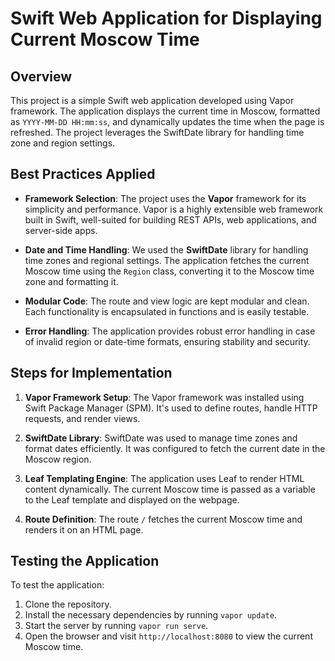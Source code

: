 # Swift Web Application for Displaying Current Moscow Time

## Overview

This project is a simple Swift web application developed using Vapor framework. The application displays the current time in Moscow, formatted as `YYYY-MM-DD HH:mm:ss`, and dynamically updates the time when the page is refreshed. The project leverages the SwiftDate library for handling time zone and region settings.

## Best Practices Applied

- **Framework Selection**: The project uses the **Vapor** framework for its simplicity and performance. Vapor is a highly extensible web framework built in Swift, well-suited for building REST APIs, web applications, and server-side apps.
  
- **Date and Time Handling**: We used the **SwiftDate** library for handling time zones and regional settings. The application fetches the current Moscow time using the `Region` class, converting it to the Moscow time zone and formatting it.

- **Modular Code**: The route and view logic are kept modular and clean. Each functionality is encapsulated in functions and is easily testable.

- **Error Handling**: The application provides robust error handling in case of invalid region or date-time formats, ensuring stability and security.

## Steps for Implementation

1. **Vapor Framework Setup**: The Vapor framework was installed using Swift Package Manager (SPM). It's used to define routes, handle HTTP requests, and render views.

2. **SwiftDate Library**: SwiftDate was used to manage time zones and format dates efficiently. It was configured to fetch the current date in the Moscow region.

3. **Leaf Templating Engine**: The application uses Leaf to render HTML content dynamically. The current Moscow time is passed as a variable to the Leaf template and displayed on the webpage.

4. **Route Definition**: The route `/` fetches the current Moscow time and renders it on an HTML page.

## Testing the Application

To test the application:

1. Clone the repository.
2. Install the necessary dependencies by running `vapor update`.
3. Start the server by running `vapor run serve`.
4. Open the browser and visit `http://localhost:8080` to view the current Moscow time.
